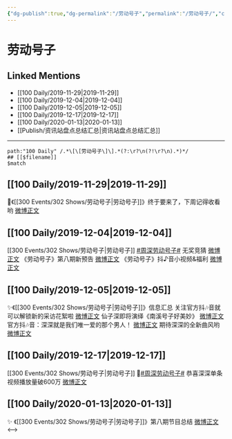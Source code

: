 ```yaml
---
{"dg-publish":true,"dg-permalink":"/劳动号子","permalink":"/劳动号子/","created":"2023-03-30T21:03:04.000+08:00","updated":"2023-04-10T16:37:25.000+08:00"}
---
```


# 劳动号子

## Linked Mentions
- [[100 Daily/2019-11-29\|2019-11-29]]
- [[100 Daily/2019-12-04\|2019-12-04]]
- [[100 Daily/2019-12-05\|2019-12-05]]
- [[100 Daily/2019-12-17\|2019-12-17]]
- [[100 Daily/2020-01-13\|2020-01-13]]
- [[Publish/资讯站盘点总结汇总\|资讯站盘点总结汇总]]


---

```expander
path:"100 Daily" /.*\[\[劳动号子\]\].*(?:\r?\n(?!\r?\n).*)*/
## [[$filename]]
$match
```
## [[100 Daily/2019-11-29\|2019-11-29]]
🐰《[[300 Events/302 Shows/劳动号子\|劳动号子]]》终于要来了，下周记得收看哟
[微博正文](https://m.weibo.cn/6466290670/4444098390260846)
## [[100 Daily/2019-12-04\|2019-12-04]]
[[300 Events/302 Shows/劳动号子\|劳动号子]]
[#周深劳动号子#](https://s.weibo.com/weibo?q=%23%E5%91%A8%E6%B7%B1%E5%8A%B3%E5%8A%A8%E5%8F%B7%E5%AD%90%23)
无奖竞猜 [微博正文](https://weibo.com/6466290670/Ijdnb67Sf)
《劳动号子》第八期新预告 [微博正文](https://weibo.com/6466290670/IjddfhXBX)
《劳动号子》抖♪音小视频&福利 [微博正文](https://weibo.com/6466290670/IjfzgAZ3z)
## [[100 Daily/2019-12-05\|2019-12-05]]
✨《[[300 Events/302 Shows/劳动号子\|劳动号子]]》信息汇总
关注官方抖🎶音就可以解锁新的采访花絮啦 [微博正文](https://m.weibo.cn/6466290670/4446171357433342)
仙子深即将演绎《南溪号子好美妙》
[微博正文](https://m.weibo.cn/6466290670/4446189464690813)
官方抖🎶音：深深就是我们唯一爱的那个男人！ [微博正文](https://m.weibo.cn/6466290670/4446205826032916)
期待深深的全新曲风哟 [微博正文](https://m.weibo.cn/6466290670/4446233650868680)
## [[100 Daily/2019-12-17\|2019-12-17]]
[[300 Events/302 Shows/劳动号子\|劳动号子]]
🎐[#周深劳动号子#](https://s.weibo.com/weibo?q=%23%E5%91%A8%E6%B7%B1%E5%8A%B3%E5%8A%A8%E5%8F%B7%E5%AD%90%23)
恭喜深深单条视频播放量破600万
[微博正文](https://m.weibo.cn/6466290670/4450566253656826)
## [[100 Daily/2020-01-13\|2020-01-13]]
✨ 《[[300 Events/302 Shows/劳动号子\|劳动号子]]》第八期节目总结
[微博正文](https://m.weibo.cn/6466290670/4460271881730207)
<-->